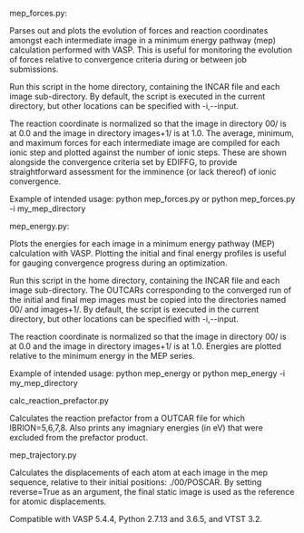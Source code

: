 mep_forces.py:

Parses out and plots the evolution of forces and reaction coordinates amongst each intermediate image in a minimum energy pathway (mep) calculation performed with VASP. This is useful for monitoring the evolution of forces relative to convergence criteria during or between job submissions.

Run this script in the home directory, containing the INCAR file and each image sub-directory. By default, the script is executed in the current directory, but other locations can be specified with -i,--input.

The reaction coordinate is normalized so that the image in directory 00/ is at 0.0 and the image in directory images+1/ is at 1.0. The average, minimum, and maximum forces for each intermediate image are compiled for each ionic step and plotted against the number of ionic steps. These are shown alongside the convergence criteria set by EDIFFG, to provide straightforward assessment for the imminence (or lack thereof) of ionic convergence.

Example of intended usage: python mep_forces.py or python mep_forces.py -i my_mep_directory


mep_energy.py:

Plots the energies for each image in a minimum energy pathway (MEP) calculation with VASP. Plotting the initial and final energy profiles is useful for gauging convergence progress during an optimization.

Run this script in the home directory, containing the INCAR file and each image sub-directory. The OUTCARs corresponding to the converged run of the initial and final mep images must be copied into the directories named 00/ and images+1/. By default, the script is executed in the current directory, but other locations can be specified with -i,--input.

The reaction coordinate is normalized so that the image in directory 00/ is at 0.0 and the image in directory images+1/ is at 1.0. Energies are plotted relative to the minimum energy in the MEP series.

Example of intended usage: python mep_energy or python mep_energy -i my_mep_directory


calc_reaction_prefactor.py

Calculates the reaction prefactor from a OUTCAR file for which IBRION=5,6,7,8. Also prints any imagniary energies (in eV) that were excluded from the prefactor product.

mep_trajectory.py

Calculates the displacements of each atom at each image in the mep sequence, relative to their initial positions: ./00/POSCAR. By setting reverse=True as an argument, the final static image is used as the reference for atomic displacements.


Compatible with VASP 5.4.4, Python 2.7.13 and 3.6.5, and VTST 3.2.
